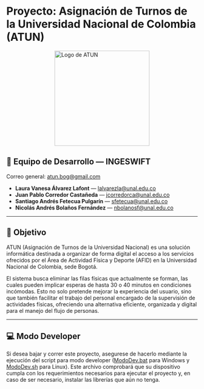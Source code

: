 # Proyecto: Asignación de Turnos de la Universidad Nacional de Colombia (ATUN)

<div style="display: flex; justify-content: center;">
  <img src="Documentación/Diagramas/LogoATUN.png" alt="Logo de ATUN" width=250 />
</div>

## 👥 Equipo de Desarrollo — INGESWIFT
Correo general: [atun.bog@gmail.com](mailto:atun.bog@gmail.com)  

- **Laura Vanesa Álvarez Lafont** — [lalvarezla@unal.edu.co](mailto:lalvarezla@unal.edu.co)  
- **Juan Pablo Corredor Castañeda** — [jcorredorca@unal.edu.co](mailto:jcorredorca@unal.edu.co)  
- **Santiago Andrés Fetecua Pulgarín** — [sfetecua@unal.edu.co](mailto:sfetecua@unal.edu.co)  
- **Nicolás Andrés Bolaños Fernández** — [nbolanosf@unal.edu.co](mailto:nbolanosf@unal.edu.co)

---

## 🎯 Objetivo
ATUN (Asignación de Turnos de la Universidad Nacional) es una solución 
informática destinada a organizar de forma digital el acceso a los servicios ofrecidos 
por  el  Área de Actividad Física y Deporte (AFID) en la Universidad Nacional de 
Colombia, sede Bogotá. 
 
El sistema busca eliminar las filas físicas que actualmente se forman, las 
cuales  pueden  implicar  esperas  de  hasta  30  o  40  minutos  en  condiciones 
incómodas.  Esto  no  solo  pretende  mejorar  la  experiencia  del  usuario,  sino  que 
también facilitar el trabajo del personal encargado de la supervisión de actividades 
físicas, ofreciendo una alternativa eficiente, organizada y digital para el manejo del 
flujo de personas.

---

## 💻 Modo Developer
Si desea bajar y correr este proyecto, asegurese de hacerlo mediante la ejecución del script para modo developer ([ModoDev.bat](Proyecto/ModoDev.bat) para Windows y [ModoDev.sh](Proyecto/ModoDev.sh) para Linux). Este archivo comprobará que su dispositivo cumpla con los requerimientos necesarios para ejecutar el proyecto y, en caso de ser necesario, instalar las librerías que aún no tenga.


